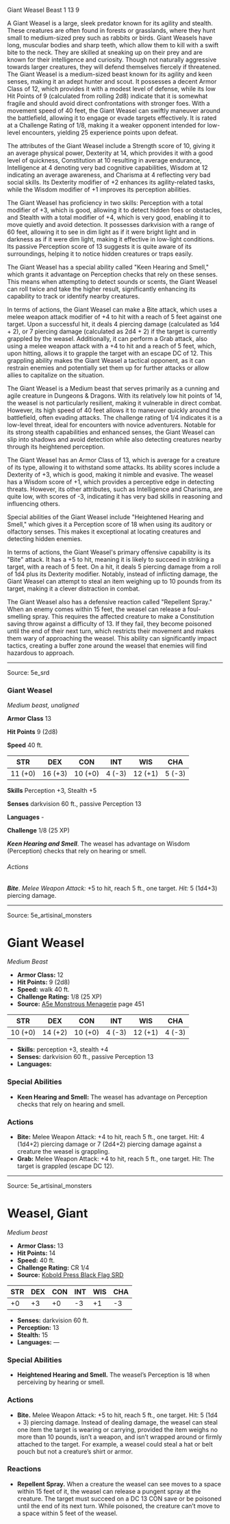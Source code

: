 <MonsterName/>Giant Weasel</MonsterName>
<CreatureType/>Beast</CreatureType>
<CR/>1</CR>
<AC/>13</AC>
<HP/>9</HP>
<summary>A Giant Weasel is a large, sleek predator known for its agility and stealth. These creatures are often found in forests or grasslands, where they hunt small to medium-sized prey such as rabbits or birds. Giant Weasels have long, muscular bodies and sharp teeth, which allow them to kill with a swift bite to the neck. They are skilled at sneaking up on their prey and are known for their intelligence and curiosity. Though not naturally aggressive towards larger creatures, they will defend themselves fiercely if threatened.</summary>

<summary>The Giant Weasel is a medium-sized beast known for its agility and keen senses, making it an adept hunter and scout. It possesses a decent Armor Class of 12, which provides it with a modest level of defense, while its low Hit Points of 9 (calculated from rolling 2d8) indicate that it is somewhat fragile and should avoid direct confrontations with stronger foes. With a movement speed of 40 feet, the Giant Weasel can swiftly maneuver around the battlefield, allowing it to engage or evade targets effectively. It is rated at a Challenge Rating of 1/8, making it a weaker opponent intended for low-level encounters, yielding 25 experience points upon defeat.</summary>

<detail>

The attributes of the Giant Weasel include a Strength score of 10, giving it an average physical power, Dexterity at 14, which provides it with a good level of quickness, Constitution at 10 resulting in average endurance, Intelligence at 4 denoting very bad cognitive capabilities, Wisdom at 12 indicating an average awareness, and Charisma at 4 reflecting very bad social skills. Its Dexterity modifier of +2 enhances its agility-related tasks, while the Wisdom modifier of +1 improves its perception abilities.

The Giant Weasel has proficiency in two skills: Perception with a total modifier of +3, which is good, allowing it to detect hidden foes or obstacles, and Stealth with a total modifier of +4, which is very good, enabling it to move quietly and avoid detection. It possesses darkvision with a range of 60 feet, allowing it to see in dim light as if it were bright light and in darkness as if it were dim light, making it effective in low-light conditions. Its passive Perception score of 13 suggests it is quite aware of its surroundings, helping it to notice hidden creatures or traps easily.

The Giant Weasel has a special ability called "Keen Hearing and Smell," which grants it advantage on Perception checks that rely on these senses. This means when attempting to detect sounds or scents, the Giant Weasel can roll twice and take the higher result, significantly enhancing its capability to track or identify nearby creatures.

In terms of actions, the Giant Weasel can make a Bite attack, which uses a melee weapon attack modifier of +4 to hit with a reach of 5 feet against one target. Upon a successful hit, it deals 4 piercing damage (calculated as 1d4 + 2), or 7 piercing damage (calculated as 2d4 + 2) if the target is currently grappled by the weasel. Additionally, it can perform a Grab attack, also using a melee weapon attack with a +4 to hit and a reach of 5 feet, which, upon hitting, allows it to grapple the target with an escape DC of 12. This grappling ability makes the Giant Weasel a tactical opponent, as it can restrain enemies and potentially set them up for further attacks or allow allies to capitalize on the situation.

The Giant Weasel is a Medium beast that serves primarily as a cunning and agile creature in Dungeons & Dragons. With its relatively low hit points of 14, the weasel is not particularly resilient, making it vulnerable in direct combat. However, its high speed of 40 feet allows it to maneuver quickly around the battlefield, often evading attacks. The challenge rating of 1/4 indicates it is a low-level threat, ideal for encounters with novice adventurers. Notable for its strong stealth capabilities and enhanced senses, the Giant Weasel can slip into shadows and avoid detection while also detecting creatures nearby through its heightened perception. 

The Giant Weasel has an Armor Class of 13, which is average for a creature of its type, allowing it to withstand some attacks. Its ability scores include a Dexterity of +3, which is good, making it nimble and evasive. The weasel has a Wisdom score of +1, which provides a perceptive edge in detecting threats. However, its other attributes, such as Intelligence and Charisma, are quite low, with scores of -3, indicating it has very bad skills in reasoning and influencing others.

Special abilities of the Giant Weasel include "Heightened Hearing and Smell," which gives it a Perception score of 18 when using its auditory or olfactory senses. This makes it exceptional at locating creatures and detecting hidden enemies.

In terms of actions, the Giant Weasel's primary offensive capability is its "Bite" attack. It has a +5 to hit, meaning it is likely to succeed in striking a target, with a reach of 5 feet. On a hit, it deals 5 piercing damage from a roll of 1d4 plus its Dexterity modifier. Notably, instead of inflicting damage, the Giant Weasel can attempt to steal an item weighing up to 10 pounds from its target, making it a clever distraction in combat.

The Giant Weasel also has a defensive reaction called "Repellent Spray." When an enemy comes within 15 feet, the weasel can release a foul-smelling spray. This requires the affected creature to make a Constitution saving throw against a difficulty of 13. If they fail, they become poisoned until the end of their next turn, which restricts their movement and makes them wary of approaching the weasel. This ability can significantly impact tactics, creating a buffer zone around the weasel that enemies will find hazardous to approach.</detail>



---

Source: 5e_srd

### Giant Weasel

*Medium beast, unaligned*

**Armor Class** 13

**Hit Points** 9 (2d8)

**Speed** 40 ft.

| STR     | DEX     | CON     | INT    | WIS     | CHA    |
|---------|---------|---------|--------|---------|--------|
| 11 (+0) | 16 (+3) | 10 (+0) | 4 (-3) | 12 (+1) | 5 (-3) |

**Skills** Perception +3, Stealth +5

**Senses** darkvision 60 ft., passive Perception 13

**Languages** -

**Challenge** 1/8 (25 XP)

***Keen Hearing and Smell***. The weasel has advantage on Wisdom (Perception) checks that rely on hearing or smell.

###### Actions

***Bite***. *Melee Weapon Attack:* +5 to hit, reach 5 ft., one target. *Hit:* 5 (1d4+3) piercing damage.



---

Source: 5e_artisinal_monsters

# Giant Weasel

*Medium* *Beast*

- **Armor Class:** 12
- **Hit Points:** 9 (2d8)
- **Speed:** walk 40 ft.
- **Challenge Rating:** 1/8 (25 XP)
- **Source:** [A5e Monstrous Menagerie](https://enpublishingrpg.com/products/level-up-monstrous-menagerie-a5e) page 451

| STR | DEX | CON | INT | WIS | CHA |
| --- | --- | --- | --- | --- | --- |
| 10 (+0) | 14 (+2) | 10 (+0) | 4 (-3) | 12 (+1) | 4 (-3) |

- **Skills:** perception +3, stealth +4
- **Senses:** darkvision 60 ft., passive Perception 13
- **Languages:** 

### Special Abilities

- **Keen Hearing and Smell:** The weasel has advantage on Perception checks that rely on hearing and smell.

### Actions

- **Bite:** Melee Weapon Attack: +4 to hit, reach 5 ft., one target. Hit: 4 (1d4+2) piercing damage  or 7 (2d4+2) piercing damage against a creature the weasel is grappling.
- **Grab:** Melee Weapon Attack: +4 to hit, reach 5 ft., one target. Hit: The target is grappled (escape DC 12).






---

Source: 5e_artisinal_monsters

# Weasel, Giant

*Medium beast*

- **Armor Class:** 13
- **Hit Points:** 14
- **Speed:** 40 ft.
- **Challenge Rating:** CR 1/4
- **Source:** [Kobold Press Black Flag SRD](https://koboldpress.com/black-flag-roleplaying/)

| STR | DEX | CON | INT | WIS | CHA |
| --- | --- | --- | --- | --- | --- |
| +0 | +3 | +0 | -3 | +1 | -3 |

- **Senses:** darkvision 60 ft.
- **Perception:** 13
- **Stealth:** 15
- **Languages:** —

### Special Abilities

- **Heightened Hearing and Smell.** The weasel’s Perception is 18 when perceiving by hearing or smell.

### Actions

- **Bite.** Melee Weapon Attack: +5 to hit, reach 5 ft., one target. Hit: 5 (1d4 + 3) piercing damage. Instead of dealing damage, the weasel can steal one item the target is wearing or carrying, provided the item weighs no more than 10 pounds, isn’t a weapon, and isn’t wrapped around or firmly attached to the target. For example, a weasel could steal a hat or belt pouch but not a creature’s shirt or armor.

### Reactions

- **Repellent Spray.** When a creature the weasel can see moves to a space within 15 feet of it, the weasel can release a pungent spray at the creature. The target must succeed on a DC 13 CON save or be poisoned until the end of its next turn. While poisoned, the creature can’t move to a space within 5 feet of the weasel.



